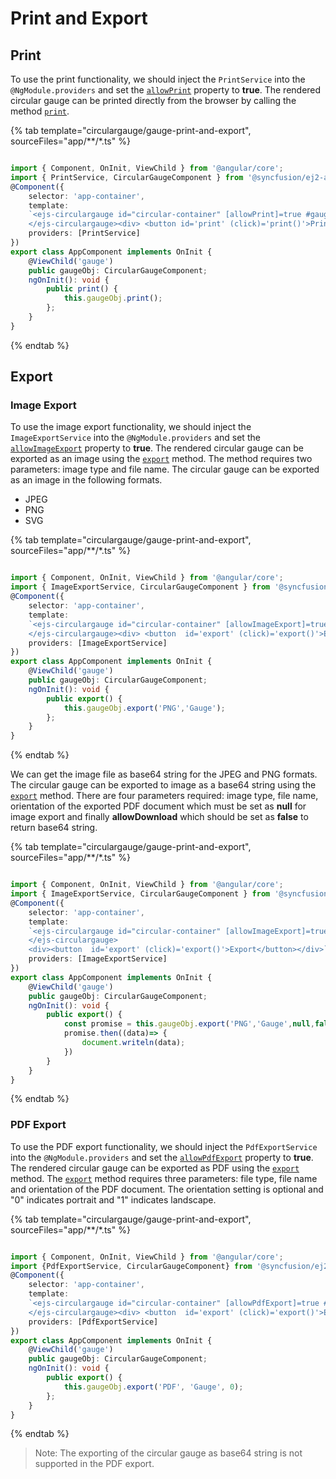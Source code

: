 
# Print and Export

## Print

To use the print functionality, we should inject the `PrintService` into the `@NgModule.providers` and set the [`allowPrint`](../api/circular-gauge/#allowprint) property to **true**. The rendered circular gauge can be printed directly from the browser by calling the method [`print`](../api/circular-gauge/#print).

{% tab template="circulargauge/gauge-print-and-export", sourceFiles="app/**/*.ts" %}

```typescript

import { Component, OnInit, ViewChild } from '@angular/core';
import { PrintService, CircularGaugeComponent } from '@syncfusion/ej2-angular-circulargauge';
@Component({
    selector: 'app-container',
    template:
    `<ejs-circulargauge id="circular-container" [allowPrint]=true #gauge>
    </ejs-circulargauge><div> <button id='print' (click)='print()'>Print</button></div>`,
    providers: [PrintService]
})
export class AppComponent implements OnInit {
    @ViewChild('gauge')
    public gaugeObj: CircularGaugeComponent;
    ngOnInit(): void {
        public print() {
            this.gaugeObj.print();
        };
    }
}

```

{% endtab %}

## Export

### Image Export

To use the image export functionality, we should inject the `ImageExportService` into the `@NgModule.providers` and set the [`allowImageExport`](../api/circular-gauge/#allowimageexport) property to **true**. The rendered circular gauge can be exported as an image using the [`export`](../api/circular-gauge/#export) method. The method requires two parameters: image type and file name. The circular gauge can be exported as an image in the following formats.

* JPEG
* PNG
* SVG

{% tab template="circulargauge/gauge-print-and-export", sourceFiles="app/**/*.ts" %}

```typescript

import { Component, OnInit, ViewChild } from '@angular/core';
import { ImageExportService, CircularGaugeComponent } from '@syncfusion/ej2-angular-circulargauge';
@Component({
    selector: 'app-container',
    template:
    `<ejs-circulargauge id="circular-container" [allowImageExport]=true #gauge>
    </ejs-circulargauge><div> <button  id='export' (click)='export()'>Export</button></div>`,
    providers: [ImageExportService]
})
export class AppComponent implements OnInit {
    @ViewChild('gauge')
    public gaugeObj: CircularGaugeComponent;
    ngOnInit(): void {
        public export() {
            this.gaugeObj.export('PNG','Gauge');
        };
    }
}

```

{% endtab %}

We can get the image file as base64 string for the JPEG and PNG formats. The circular gauge can be exported to image as a base64 string using the [`export`](../api/circular-gauge/#export) method. There are four parameters required: image type, file name, orientation of the exported PDF document which must be set as **null** for image export and finally **allowDownload** which should be set as **false** to return base64 string.

{% tab template="circulargauge/gauge-print-and-export", sourceFiles="app/**/*.ts" %}

```typescript

import { Component, OnInit, ViewChild } from '@angular/core';
import { ImageExportService, CircularGaugeComponent } from '@syncfusion/ej2-angular-circulargauge';
@Component({
    selector: 'app-container',
    template:
    `<ejs-circulargauge id="circular-container" [allowImageExport]=true #gauge>
    </ejs-circulargauge>
    <div><button  id='export' (click)='export()'>Export</button></div>`,
    providers: [ImageExportService]
})
export class AppComponent implements OnInit {
    @ViewChild('gauge')
    public gaugeObj: CircularGaugeComponent;
    ngOnInit(): void {
        public export() {
            const promise = this.gaugeObj.export('PNG','Gauge',null,false);
            promise.then((data)=> {
                document.writeln(data);
            })
        }
    }
}

```

{% endtab %}

### PDF Export

To use the PDF export functionality, we should inject the `PdfExportService` into the `@NgModule.providers` and set the [`allowPdfExport`](../api/circular-gauge/#allowpdfexport) property to **true**. The rendered circular gauge can be exported as PDF using the [`export`](../api/circular-gauge/#export) method. The [`export`](../api/circular-gauge/#export) method requires three parameters: file type, file name and orientation of the PDF document. The orientation setting is optional and "0" indicates portrait and "1" indicates landscape.

{% tab template="circulargauge/gauge-print-and-export", sourceFiles="app/**/*.ts" %}

```typescript

import { Component, OnInit, ViewChild } from '@angular/core';
import {PdfExportService, CircularGaugeComponent} from '@syncfusion/ej2-angular-circulargauge';
@Component({
    selector: 'app-container',
    template:
    `<ejs-circulargauge id="circular-container" [allowPdfExport]=true #gauge>
    </ejs-circulargauge><div> <button  id='export' (click)='export()'>Export</button></div>`,
    providers: [PdfExportService]
})
export class AppComponent implements OnInit {
    @ViewChild('gauge')
    public gaugeObj: CircularGaugeComponent;
    ngOnInit(): void {
        public export() {
            this.gaugeObj.export('PDF', 'Gauge', 0);
        };
    }
}

```

{% endtab %}

>Note: The exporting of the circular gauge as base64 string is not supported in the PDF export.